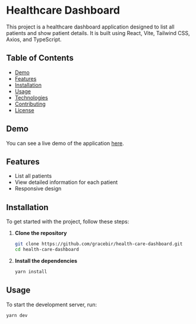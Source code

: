 <!-- @format -->

# Healthcare Dashboard

This project is a healthcare dashboard application designed to list all patients and show patient details. It is built using React, Vite, Tailwind CSS, Axios, and TypeScript.

## Table of Contents

-   [Demo](#demo)
-   [Features](#features)
-   [Installation](#installation)
-   [Usage](#usage)
-   [Technologies](#technologies)
-   [Contributing](#contributing)
-   [License](#license)

## Demo

You can see a live demo of the application [here](https://health-care-dashboard-two.vercel.app/).

## Features

-   List all patients
-   View detailed information for each patient
-   Responsive design

## Installation

To get started with the project, follow these steps:

1. **Clone the repository**

    ```sh
    git clone https://github.com/gracebir/health-care-dashboard.git
    cd health-care-dashboard
    ```

2. **Install the dependencies**

    ```sh
    yarn install
    ```

## Usage

To start the development server, run:

```sh
yarn dev
```
